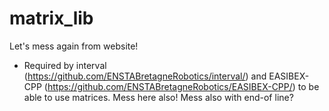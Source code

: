 matrix_lib
==========
Let's mess again from website!
- Required by interval (https://github.com/ENSTABretagneRobotics/interval/) and EASIBEX-CPP (https://github.com/ENSTABretagneRobotics/EASIBEX-CPP/) to be able to use matrices.
Mess here also! Mess also with end-of line?
